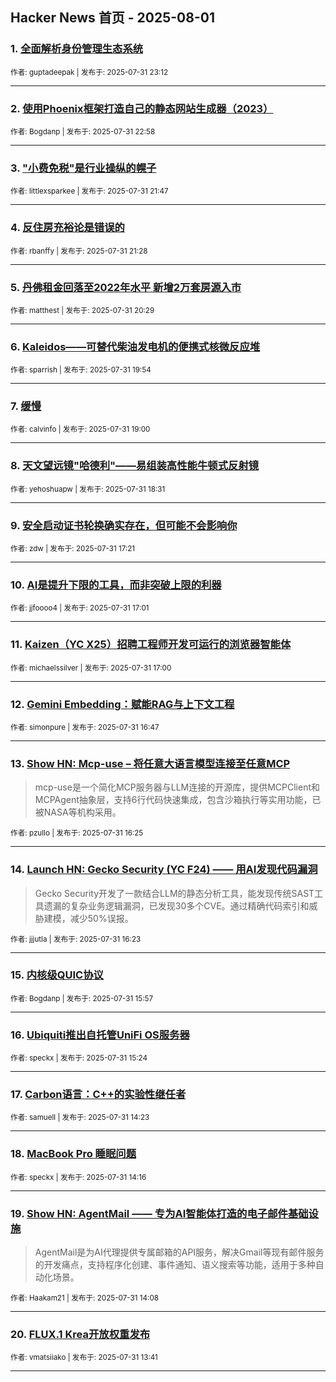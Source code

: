 ## Hacker News 首页 - 2025-08-01


### 1. [全面解析身份管理生态系统](https://news.ycombinator.com/item?id=44751258)

<sub>作者: guptadeepak | 发布于: 2025-07-31 23:12</sub>

---

### 2. [使用Phoenix框架打造自己的静态网站生成器（2023）](https://news.ycombinator.com/item?id=44751155)

<sub>作者: Bogdanp | 发布于: 2025-07-31 22:58</sub>

---

### 3. ["小费免税"是行业操纵的幌子](https://news.ycombinator.com/item?id=44750563)

<sub>作者: littlexsparkee | 发布于: 2025-07-31 21:47</sub>

---

### 4. [反住房充裕论是错误的](https://news.ycombinator.com/item?id=44750416)

<sub>作者: rbanffy | 发布于: 2025-07-31 21:28</sub>

---

### 5. [丹佛租金回落至2022年水平 新增2万套房源入市](https://news.ycombinator.com/item?id=44749772)

<sub>作者: matthest | 发布于: 2025-07-31 20:29</sub>

---

### 6. [Kaleidos——可替代柴油发电机的便携式核微反应堆](https://news.ycombinator.com/item?id=44749438)

<sub>作者: sparrish | 发布于: 2025-07-31 19:54</sub>

---

### 7. [缓慢](https://news.ycombinator.com/item?id=44748934)

<sub>作者: calvinfo | 发布于: 2025-07-31 19:00</sub>

---

### 8. [天文望远镜"哈德利"——易组装高性能牛顿式反射镜](https://news.ycombinator.com/item?id=44748634)

<sub>作者: yehoshuapw | 发布于: 2025-07-31 18:31</sub>

---

### 9. [安全启动证书轮换确实存在，但可能不会影响你](https://news.ycombinator.com/item?id=44747843)

<sub>作者: zdw | 发布于: 2025-07-31 17:21</sub>

---

### 10. [AI是提升下限的工具，而非突破上限的利器](https://news.ycombinator.com/item?id=44747634)

<sub>作者: jjfoooo4 | 发布于: 2025-07-31 17:01</sub>

---

### 11. [Kaizen（YC X25）招聘工程师开发可运行的浏览器智能体](https://news.ycombinator.com/item?id=44747625)

<sub>作者: michaelssilver | 发布于: 2025-07-31 17:00</sub>

---

### 12. [Gemini Embedding：赋能RAG与上下文工程](https://news.ycombinator.com/item?id=44747457)

<sub>作者: simonpure | 发布于: 2025-07-31 16:47</sub>

---

### 13. [Show HN: Mcp-use – 将任意大语言模型连接至任意MCP](https://news.ycombinator.com/item?id=44747229)
> mcp-use是一个简化MCP服务器与LLM连接的开源库，提供MCPClient和MCPAgent抽象层，支持6行代码快速集成，包含沙箱执行等实用功能，已被NASA等机构采用。

<sub>作者: pzullo | 发布于: 2025-07-31 16:25</sub>

---

### 14. [Launch HN: Gecko Security (YC F24) —— 用AI发现代码漏洞](https://news.ycombinator.com/item?id=44747204)
> Gecko Security开发了一款结合LLM的静态分析工具，能发现传统SAST工具遗漏的复杂业务逻辑漏洞，已发现30多个CVE。通过精确代码索引和威胁建模，减少50%误报。

<sub>作者: jjjutla | 发布于: 2025-07-31 16:23</sub>

---

### 15. [内核级QUIC协议](https://news.ycombinator.com/item?id=44746948)

<sub>作者: Bogdanp | 发布于: 2025-07-31 15:57</sub>

---

### 16. [Ubiquiti推出自托管UniFi OS服务器](https://news.ycombinator.com/item?id=44746603)

<sub>作者: speckx | 发布于: 2025-07-31 15:24</sub>

---

### 17. [Carbon语言：C++的实验性继任者](https://news.ycombinator.com/item?id=44745984)

<sub>作者: samuell | 发布于: 2025-07-31 14:23</sub>

---

### 18. [MacBook Pro 睡眠问题](https://news.ycombinator.com/item?id=44745897)

<sub>作者: speckx | 发布于: 2025-07-31 14:16</sub>

---

### 19. [Show HN: AgentMail —— 专为AI智能体打造的电子邮件基础设施](https://news.ycombinator.com/item?id=44745820)
> AgentMail是为AI代理提供专属邮箱的API服务，解决Gmail等现有邮件服务的开发痛点，支持程序化创建、事件通知、语义搜索等功能，适用于多种自动化场景。

<sub>作者: Haakam21 | 发布于: 2025-07-31 14:08</sub>

---

### 20. [FLUX.1 Krea开放权重发布](https://news.ycombinator.com/item?id=44745555)

<sub>作者: vmatsiiako | 发布于: 2025-07-31 13:41</sub>

---
